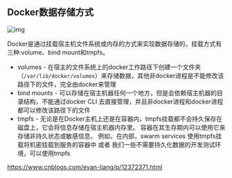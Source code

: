 ## Docker数据存储方式

![img](Docker%E5%AE%B9%E5%99%A8.assets/watermark,type_ZmFuZ3poZW5naGVpdGk,shadow_10,text_aHR0cHM6Ly9ibG9nLmNzZG4ubmV0L0V2YW5fTGV1bmc=,size_16,color_FFFFFF,t_70.png)

Docker是通过挂载宿主机文件系统或内存的方式来实现数据存储的，挂载方式有三种:volume、bind mount和tmpfs。

-   volumes - 在宿主的文件系统上的docker工作路径下创建一个文件夹（`/var/lib/docker/volumes`）来存储数据，其他非docker进程是不能修改该路径下的文件，完全由docker来管理
-   bind mounts - 可以存储在宿主机器任何一个地方，但是会依赖宿主机器的目录结构，不能通过docker CLI 去直接管理，并且非docker进程和docker进程都可以修改该路径下的文件
-   tmpfs - 无论是在Docker主机上还是在容器内，tmpfs挂载都不会持久保存在磁盘上，它会将信息存储在宿主机器内存里。 容器在其生存期内可以使用它来存储非持久状态或敏感信息。 例如，在内部，swarm services 使用tmpfs挂载将机密挂载到服务的容器中 或者 我们一些不需要持久化数据的开发测试环境，可以使用tmpfs

https://www.cnblogs.com/evan-liang/p/12372371.html
